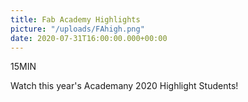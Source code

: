 ```yaml
---
title: Fab Academy Highlights
picture: "/uploads/FAhigh.png"
date: 2020-07-31T16:00:00.000+00:00
---
```


15MIN


Watch this year's Academany 2020 Highlight Students!
